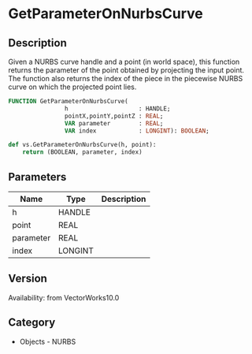 # GetParameterOnNurbsCurve

## Description
Given a NURBS curve handle and a point (in world space), this function returns the parameter of the point obtained by projecting the input point. The function also returns the index of the piece in the piecewise NURBS curve on which the projected point lies.

```pascal
FUNCTION GetParameterOnNurbsCurve(
				h                    : HANDLE;
				pointX,pointY,pointZ : REAL;
				VAR parameter        : REAL;
				VAR index            : LONGINT): BOOLEAN;
```

```python
def vs.GetParameterOnNurbsCurve(h, point):
    return (BOOLEAN, parameter, index)
```

## Parameters
|Name|Type|Description|
|---|---|---|
|h|HANDLE|   |
|point|REAL|   |
|parameter|REAL|   |
|index|LONGINT|   |

## Version
Availability: from VectorWorks10.0

## Category
* Objects - NURBS

